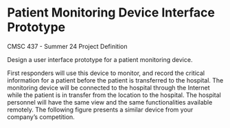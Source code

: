 # Patient Monitoring Device Interface Prototype
CMSC 437 - Summer 24
Project Definition

Design a user interface prototype for a patient monitoring device. 

First responders will use this device to monitor, and record the critical information
for a patient before the patient is transferred to the hospital. The monitoring device will be
connected to the hospital through the Internet while the patient is in transfer from the location to
the hospital. The hospital personnel will have the same view and the same functionalities
available remotely. The following figure presents a similar device from your company’s
competition.


